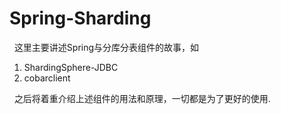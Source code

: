 # Spring-Sharding
&nbsp;&nbsp;这里主要讲述Spring与分库分表组件的故事，如
1. ShardingSphere-JDBC
2. cobarclient

&nbsp;&nbsp;之后将着重介绍上述组件的用法和原理，一切都是为了更好的使用.